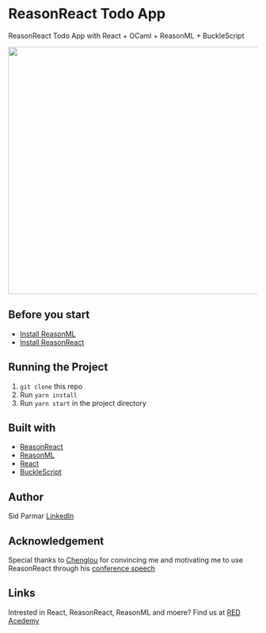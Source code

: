 # ReasonReact Todo App

ReasonReact Todo App with React + OCaml + ReasonML + BuckleScript

<img width="600" height="500" src="https://github.com/siddharthparmar7/reason-react-todo/blob/master/images/TodoApp.png">

## Before you start

* [Install ReasonML](https://reasonml.github.io/docs/en/global-installation.html)
* [Install ReasonReact](https://reasonml.github.io/reason-react/docs/en/installation.html)

## Running the Project

1.  `git clone` this repo
2.  Run `yarn install`
3.  Run `yarn start` in the project directory

## Built with

* [ReasonReact](https://reasonml.github.io/reason-react/)
* [ReasonML](https://reasonml.github.io/)
* [React](https://reactjs.org/)
* [BuckleScript](https://bucklescript.github.io/)

## Author

Sid Parmar [LinkedIn](www.linkedin.com/in/siddharth-parmar-a901a075)

## Acknowledgement

Special thanks to [Chenglou](https://github.com/chenglou) for convincing me and motivating me to use ReasonReact through his [conference speech](https://www.youtube.com/watch?v=_0T5OSSzxms)

## Links

Intrested in React, ReasonReact, ReasonML and moere? Find us at [RED Acedemy](https://redacademy.com/)

